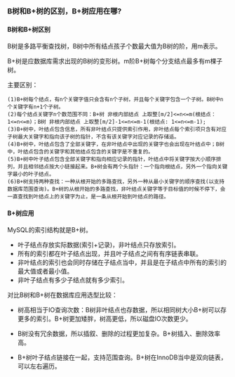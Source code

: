 ### B树和B+树的区别，B+树应用在哪?

#### B树和B+树区别

B树是多路平衡查找树，B树中所有结点孩子个数最大值为B树的阶，用m表示。

B+树是应数据库需求出现的B树的变形树。m阶B+树每个分支结点最多有m棵子树。

主要区别：

```
(1)B+树每个结点，有n个关键字值只会含有n个子树，并且每个关键字包含一个子树。B树中n个关键字有n+1个子树。
(2)每个结点关键字n个数范围不同：B+树 非根内部结点 上取整[m/2]<=n<=m(根结点：1<=n<=m)；B树 非根内部结点 上取整[m/2]-1<=n<=m-1(根结点: 1<=n<=m-1);
(3)B+树中，叶结点包含信息，所有非叶结点只提供索引作用，非叶结点每个索引项只含有对应子树最大关键字和指向该子树的指针，不含有该关键字对应记录的存储䢑。
(4)B+树中，叶结点包含了全部关键字，在非叶结点中出现的关键字也会出现在叶结点中；B树中，叶结点包含的关键字和其他结点包含的关键字是不重复的。
(5)B+树中叶子结点包含全部关键字和指向相应记录的指针，叶结点中将关键字按大小顺序排列，并且相邻结点按大小链接起来。B+树会有两个头指针：一个指向根结点，另外一个指向关键字最小的叶子结点。
(6)B+树支持两种查找：一种从根开始的多路查找，另外一种从最小关键字的顺序查找(以支持数据库范围查询)。B+树的从根开始的多路查找，非叶结点关键字等于目标值的时候不停下，会一直查找到叶结点上的关键字为止，是一条从根开始到叶结点的路径。
```



#### B+树应用

MySQL的索引结构就是B+树。

- 叶子结点存放实际数据(索引+记录)，非叶结点只存放索引。
- 所有的索引都在叶子结点出现，并且叶子结点之间有有序链表串联。
- 非叶结点的索引也会同时存储在子结点当中，并且是在子结点中所有的索引的最大值或者最小值。
- 非叶子结点有多少子结点就有多少索引。

对比B树和B+树在数据库应用选型比较：

- 树高相当于IO查询次数：B树非叶结点也存数据，所以相同树大小B+树可以存更多的索引。B+树更加矮胖，树高更低，所以磁盘IO次数更少。

- B树没有冗余数据，所以插叙、删除的过程更加复杂。B+树插入、删除效率高。

- B+树叶子结点链接在一起，支持范围查询。B+树在InnoDB当中是双向链表，可以左右遍历。





